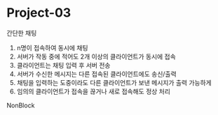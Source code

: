 # Project-03
간단한 채팅
1. n명이 접속하여 동시에 채팅
2. 서버가 작동 중에 적어도 2개 이상의 클라이언트가 동시에 접속
3. 클라이언트는 채팅 입력 후 서버 전송
4. 서버가 수신한 메시지는 다른 접속된 클라이언트에도 송신/출력
5. 채팅을 입력하는 도중이라도 다른 클라이언트가 보낸 메시지가 출력 가능하게
6. 임의의 클라이언트가 접속을 끊거나 새로 접속해도 정상 처리

NonBlock
